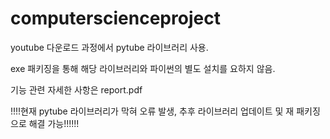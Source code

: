 # computerscienceproject

youtube 다운로드 과정에서 pytube 라이브러리 사용.

exe 패키징을 통해 해당 라이브러리와 파이썬의 별도 설치를 요하지 않음.

기능 관련 자세한 사항은 report.pdf 

!!!!현재 pytube 라이브러리가 막혀 오류 발생, 추후 라이브러리 업데이트 및 재 패키징으로 해결 가능!!!!!!
